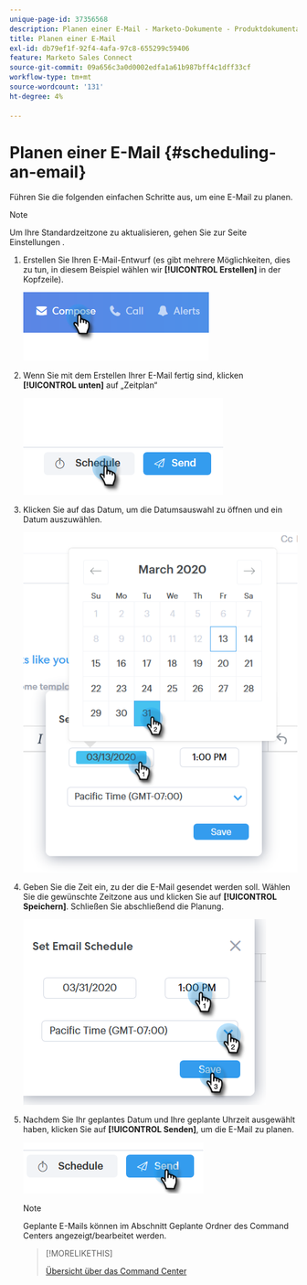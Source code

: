 ```yaml
---
unique-page-id: 37356568
description: Planen einer E-Mail - Marketo-Dokumente - Produktdokumentation
title: Planen einer E-Mail
exl-id: db79ef1f-92f4-4afa-97c8-655299c59406
feature: Marketo Sales Connect
source-git-commit: 09a656c3a0d0002edfa1a61b987bff4c1dff33cf
workflow-type: tm+mt
source-wordcount: '131'
ht-degree: 4%

---
```


# Planen einer E-Mail {#scheduling-an-email}

Führen Sie die folgenden einfachen Schritte aus, um eine E-Mail zu planen.

>[!NOTE]
>
>Um Ihre Standardzeitzone zu aktualisieren, gehen Sie zur Seite Einstellungen .

1. Erstellen Sie Ihren E-Mail-Entwurf (es gibt mehrere Möglichkeiten, dies zu tun, in diesem Beispiel wählen wir **[!UICONTROL Erstellen]** in der Kopfzeile).

   ![](assets/one-1.png)

1. Wenn Sie mit dem Erstellen Ihrer E-Mail fertig sind, klicken **[!UICONTROL unten]** auf „Zeitplan“

   ![](assets/two-1.png)

1. Klicken Sie auf das Datum, um die Datumsauswahl zu öffnen und ein Datum auszuwählen.

   ![](assets/three-1.png)

1. Geben Sie die Zeit ein, zu der die E-Mail gesendet werden soll. Wählen Sie die gewünschte Zeitzone aus und klicken Sie auf **[!UICONTROL Speichern]**. Schließen Sie abschließend die Planung.

   ![](assets/four-1.png)

1. Nachdem Sie Ihr geplantes Datum und Ihre geplante Uhrzeit ausgewählt haben, klicken Sie auf **[!UICONTROL Senden]**, um die E-Mail zu planen.

   ![](assets/five-1.png)

   >[!NOTE]
   >
   >Geplante E-Mails können im Abschnitt Geplante Ordner des Command Centers angezeigt/bearbeitet werden.

   >[!MORELIKETHIS]
   >
   >[Übersicht über das Command Center](/help/marketo/product-docs/marketo-sales-connect/email/command-center/command-center-overview.md)

